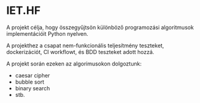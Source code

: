 # IET.HF

A projekt célja, hogy összegyűjtsön különböző programozási algoritmusok implementációit Python nyelven.

A projekthez a csapat nem-funkcionális teljesítmény teszteket, dockerizációt, CI workflowt, és BDD teszteket adott hozzá.

A projekt során ezeken az algorimusokon dolgoztunk:
- caesar cipher
- bubble sort
- binary search
- stb.
